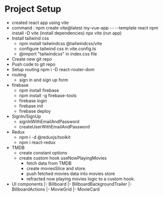# Project Setup
- created react app using vite
- command : npm create vite@latest my-vue-app -- --template react
            npm install -D vite (install dependencies)
            npx vite (run app)
- Install tailwind css
    - npm install tailwindcss @tailwindcss/vite
    - configure tailwind css in vite.config.ts
    - @import "tailwindcss" in index.css file
- Create new git repo
- Push code to git repo 
- Setup routing npm i -D react-router-dom
- routing
     - sign in and sign up form
- firebase
    - npm install firebase
    - npm install -g firebase-tools
    - firebase login
    - firebase init
    - firebase deploy
- SignIn/SignUp
    - signInWithEmailAndPassword
    - createUserWithEmailAndPassword
- Redux
    - npm i -d @reduxjs/toolkit
    - npm i react-redux
- TMDB
    - create constant options
    - create custom hook useNowPlayingMovies
        - fetch data from TMDB
        - create moviesSlice and store.
        - push fetched movies data into movies store
        - refracted now playing movies logic to a custom hook.
- UI components 
    |- Billboard
    |- BillboardBackgroundTrailer
    |- BillboardActions
    |- MovieGrid
    |- MovieCard